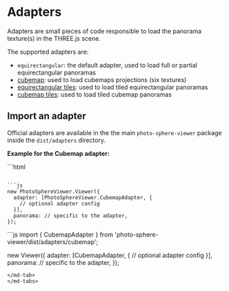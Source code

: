 # Adapters

Adapters are small pieces of code responsible to load the panorama texture(s) in the THREE.js scene.

The supported adapters are:
- `equirectangular`: the default adapter, used to load full or partial equirectangular panoramas
- [cubemap](cubemap.md): used to load cubemaps projections (six textures)
- [equirectangular tiles](tiles.md): used to load tiled equirectangular panoramas
- [cubemap tiles](cubemap-tiles.md): used to load tiled cubemap panoramas

## Import an adapter

Official adapters are available in the the main `photo-sphere-viewer` package inside the `dist/adapters` directory.

**Example for the Cubemap adapter:**

<md-tabs md-elevation="1">
<md-tab md-label="Direct import">
```html
<!-- base imports of PSV and dependencies -->

<script src="https://cdn.jsdelivr.net/npm/photo-sphere-viewer@4/dist/adapters/cubemap.min.js"></script>
```

```js
new PhotoSphereViewer.Viewer({
  adapter: [PhotoSphereViewer.CubemapAdapter, {
    // optional adapter config
  }],
  panorama: // specific to the adapter,
});
```
</md-tab>

<md-tab md-label="ES import">
```js
import { CubemapAdapter } from 'photo-sphere-viewer/dist/adapters/cubemap';

new Viewer({
  adapter: [CubemapAdapter, {
    // optional adapter config
  }],
  panorama: // specific to the adapter,
});
```
</md-tab>
</md-tabs>
